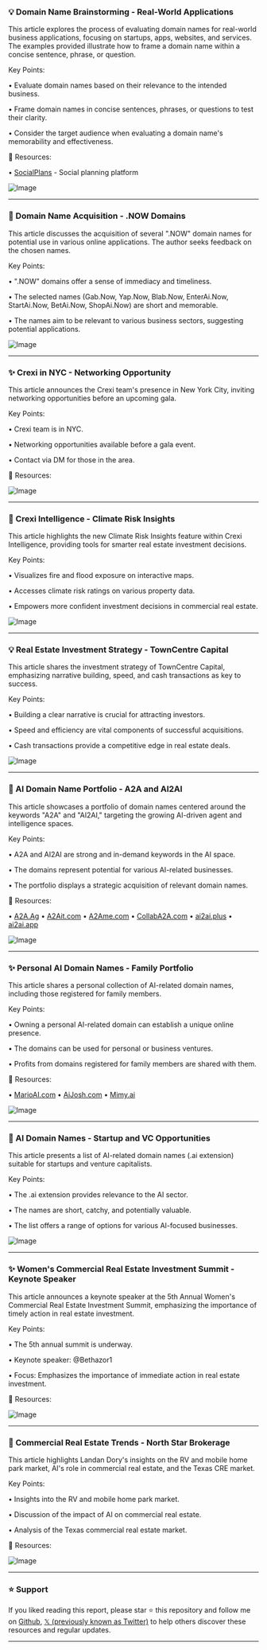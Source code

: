 ### 💡 Domain Name Brainstorming - Real-World Applications

This article explores the process of evaluating domain names for real-world business applications, focusing on startups, apps, websites, and services.  The examples provided illustrate how to frame a domain name within a concise sentence, phrase, or question.

Key Points:

• Evaluate domain names based on their relevance to the intended business.


•  Frame domain names in concise sentences, phrases, or questions to test their clarity.


• Consider the target audience when evaluating a domain name's memorability and effectiveness.


🔗 Resources:

• [SocialPlans](http://SocialPlans.com) - Social planning platform


![Image](https://pbs.twimg.com/media/GqPDZ06boAAlRSQ?format=jpg&name=small)


---
### 🚀 Domain Name Acquisition - .NOW Domains

This article discusses the acquisition of several ".NOW" domain names for potential use in various online applications.  The author seeks feedback on the chosen names.

Key Points:

• ".NOW" domains offer a sense of immediacy and timeliness.


• The selected names (Gab.Now, Yap.Now, Blab.Now, EnterAi.Now, StartAi.Now, BetAi.Now, ShopAi.Now)  are short and memorable.


• The names aim to be relevant to various business sectors, suggesting potential applications.


![Image](https://pbs.twimg.com/media/GqJ0IijaEAArbAd?format=jpg&name=small)



---
### ✨ Crexi in NYC - Networking Opportunity

This article announces the Crexi team's presence in New York City, inviting networking opportunities before an upcoming gala.

Key Points:

• Crexi team is in NYC.


•  Networking opportunities available before a gala event.


•  Contact via DM for those in the area.


🔗 Resources:

![Image](https://pbs.twimg.com/media/GpzNInsW0AATl1k?format=jpg&name=small)



---
### 🤖 Crexi Intelligence - Climate Risk Insights

This article highlights the new Climate Risk Insights feature within Crexi Intelligence, providing tools for smarter real estate investment decisions.

Key Points:

• Visualizes fire and flood exposure on interactive maps.


• Accesses climate risk ratings on various property data.


• Empowers more confident investment decisions in commercial real estate.


![Image](https://pbs.twimg.com/media/GpuwKCmW8AAcObN.jpg)



---
### 💡 Real Estate Investment Strategy - TownCentre Capital

This article shares the investment strategy of TownCentre Capital, emphasizing narrative building, speed, and cash transactions as key to success.

Key Points:

• Building a clear narrative is crucial for attracting investors.


•  Speed and efficiency are vital components of successful acquisitions.


• Cash transactions provide a competitive edge in real estate deals.


![Image](https://pbs.twimg.com/media/GpO8gLgW0AACwAP.jpg)



---
### 🚀 AI Domain Name Portfolio - A2A and AI2AI

This article showcases a portfolio of domain names centered around the keywords "A2A" and "AI2AI," targeting the growing AI-driven agent and intelligence spaces.

Key Points:

• A2A and AI2AI are strong and in-demand keywords in the AI space.


• The domains represent potential for various AI-related businesses.


•  The portfolio displays a strategic acquisition of relevant domain names.


🔗 Resources:

• [A2A.Ag](http://A2A.Ag)
• [A2Ait.com](A2Ait.com)
• [A2Ame.com](A2Ame.com)
• [CollabA2A.com](CollabA2A.com)
• [ai2ai.plus](http://ai2ai.plus)
• [ai2ai.app](http://ai2ai.app)


![Image](https://pbs.twimg.com/media/GpOXjWvbwAEZmTu?format=jpg&name=small)


---
### ✨ Personal AI Domain Names - Family Portfolio

This article shares a personal collection of AI-related domain names, including those registered for family members.

Key Points:

• Owning a personal AI-related domain can establish a unique online presence.


• The domains can be used for personal or business ventures.


• Profits from domains registered for family members are shared with them.

🔗 Resources:

• [MarioAI.com](http://MarioAI.com)
• [AiJosh.com](http://AiJosh.com)
• [Mimy.ai](http://Mimy.ai)


![Image](https://pbs.twimg.com/media/Gn6PJEYWcAAaI3q?format=jpg&name=900x900)


---
### 🤖 AI Domain Names - Startup and VC Opportunities

This article presents a list of AI-related domain names (.ai extension) suitable for startups and venture capitalists.

Key Points:

•  The .ai extension provides relevance to the AI sector.


•  The names are short, catchy, and potentially valuable.


• The list offers a range of options for various AI-focused businesses.


![Image](https://pbs.twimg.com/media/Gn53zobaMAEHcU9?format=jpg&name=small)



---
### ✨ Women's Commercial Real Estate Investment Summit - Keynote Speaker

This article announces a keynote speaker at the 5th Annual Women's Commercial Real Estate Investment Summit, emphasizing the importance of timely action in real estate investment.

Key Points:

• The 5th annual summit is underway.


•  Keynote speaker: @Bethazor1


•  Focus:  Emphasizes the importance of immediate action in real estate investment.

🔗 Resources:

![Image](https://pbs.twimg.com/ext_tw_video_thumb/1900223052727934979/pu/img/ZPLQaufMjOSYuJ0A.jpg)



---
### 🤖 Commercial Real Estate Trends - North Star Brokerage

This article highlights Landan Dory's insights on the RV and mobile home park market, AI's role in commercial real estate, and the Texas CRE market.


Key Points:

•  Insights into the RV and mobile home park market.


• Discussion of the impact of AI on commercial real estate.


•  Analysis of the Texas commercial real estate market.


🔗 Resources:

![Image](https://pbs.twimg.com/media/Gl3VsieWsAA_FzU.jpg)


---

### ⭐️ Support

If you liked reading this report, please star ⭐️ this repository and follow me on [Github](https://github.com/Drix10), [𝕏 (previously known as Twitter)](https://x.com/DRIX_10_) to help others discover these resources and regular updates.

---
